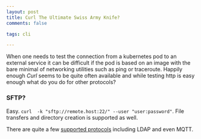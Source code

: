 ```yaml
---
layout: post
title: Curl The Ultimate Swiss Army Knife?
comments: false

tags: cli

---
```

When one needs to test the connection from a kubernetes pod to an external service it can be difficult if the pod is based on an image with the bare minimal of networking utilities such as ping or traceroute.  Happily enough *Curl* seems to be quite often available and while testing http is easy enough what do you do for other protocols?

### SFTP?
Easy.  `curl  -k "sftp://remote.host:22/" --user "user:password"`.  File transfers and directory creation is supported as well.

There are quite a few [supported protocols](https://curl.se/docs/manpage.html) including LDAP and even MQTT.
